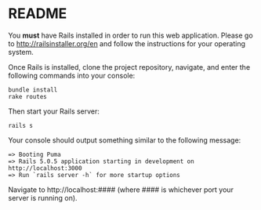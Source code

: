 # README

You **must** have Rails installed in order to run this web application. Please go to http://railsinstaller.org/en and follow the instructions for your operating system.

Once Rails is installed, clone the project repository, navigate, and enter the following commands into your console:
```
bundle install
rake routes
```

Then start your Rails server:
```
rails s
```

Your console should output something similar to the following message:
```
=> Booting Puma
=> Rails 5.0.5 application starting in development on http://localhost:3000
=> Run `rails server -h` for more startup options
```

Navigate to http://<span></span>localhost:#### (where #### is whichever port your server is running on).
